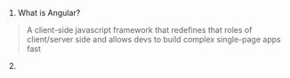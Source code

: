 1. What is Angular?
>A client-side javascript framework that redefines that roles of client/server side and allows devs to build complex single-page apps fast
2.